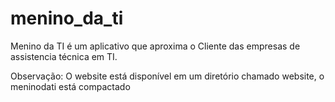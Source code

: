 # menino_da_ti

Menino da TI é um aplicativo que aproxima o Cliente das empresas de assistencia técnica em TI.

Observação: O website está disponível em um diretório chamado website, o meninodati está compactado
